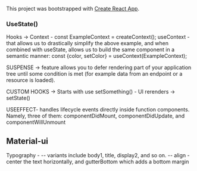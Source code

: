 This project was bootstrapped with [Create React App](https://github.com/facebook/create-react-app).


### UseState()

Hooks -> 
Context - 
 const ExampleContext = createContext();
useContext - that allows us to drastically simplify the above example, and when combined with useState, allows us to build the same component in a semantic manner:
      const {color, setColor} = useContext(ExampleContext);

SUSPENSE ->
feature allows you to defer rendering part of your application tree until some condition is met (for example data from an endpoint or a resource is loaded).

CUSTOM HOOKS -> Starts with use
setSomething() - UI rerenders -> setState()

USEEFFECT- handles lifecycle events directly inside function components. Namely, three of them: componentDidMount, componentDidUpdate, and componentWillUnmount

## Material-ui

Typography -
-- variants include body1, title, display2, and so on. 
-- align - center the text horizontally, and gutterBottom which adds a bottom margin
